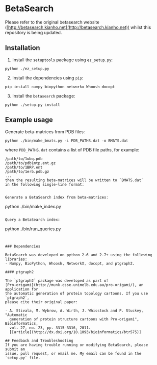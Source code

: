 # BetaSearch

Please refer to the original betasearch website
([http://betasearch.kianho.net](http://betasearch.kianho.net)) whilst this
repository is being updated.

## Installation

1. Install the `setuptools` package using `ez_setup.py`:
```
python ./ez_setup.py
```
2. Install the dependencies using `pip`: 
```
pip install numpy biopython networkx Whoosh docopt
```

3. Install the `betasearch` package:
```
python ./setup.py install
```

## Example usage

Generate beta-matrices from PDB files:
```
python ./bin/make_bmats.py -i PDB_PATHS.dat -o BMATS.dat
```
where `PDB_PATHS.dat` contains a list of PDB file paths, for example:
```
/path/to/1ubq.pdb
/path/to/pdb1mtp.ent.gz
/path/to/1BRP.ent
/path/to/1erb.pdb.gz
...
then the resulting beta-matrices will be written to `BMATS.dat`
in the following single-line format:
```
```

Generate a BetaSearch index from beta-matrices:
```
python ./bin/make_index.py
```

Query a BetaSearch index:
```
python ./bin/run_queries.py
```


### Dependencies

BetaSearch was developed on python 2.6 and 2.7+ using the following libraries:
- Numpy, BioPython, Whoosh, NetworkX, docopt, and ptgraph2.

#### ptgraph2

The `ptgraph2` package was developed as part of
[Pro-origami](http://munk.csse.unimelb.edu.au/pro-origami/), an application for
the automatic generation of protein topology cartoons. If you use `ptgraph2`,
please cite their original paper:

- A. Stivala, M. Wybrow, A. Wirth, J. Whisstock and P. Stuckey, "Automatic
  generation of protein structure cartoons with Pro-origami", Bioinformatics,
  vol. 27, no. 23, pp. 3315-3316, 2011.
  [[article](http://dx.doi.org/10.1093/bioinformatics/btr575)]

## Feedback and Troubleshooting
If you are having trouble running or modifying BetaSearch, please submit an
issue, pull request, or email me. My email can be found in the `setup.py` file.

